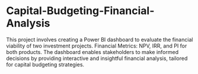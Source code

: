 # Capital-Budgeting-Financial-Analysis
This project involves creating a Power BI dashboard to evaluate the financial viability of two investment projects. Financial Metrics: NPV, IRR, and PI for both products. The dashboard enables stakeholders to make informed decisions by providing interactive and insightful financial analysis, tailored for capital budgeting strategies.
